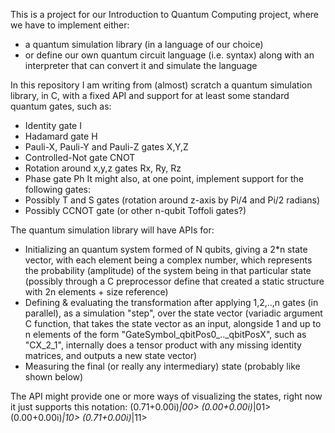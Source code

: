 This is a project for our Introduction to Quantum Computing project, where we have to implement either:
- a quantum simulation library (in a language of our choice)
- or define our own quantum circuit language (i.e. syntax) along with an interpreter that can convert it and simulate the language

In this repository I am writing from (almost) scratch a quantum simulation library, in C, with a fixed API and support for at least some standard quantum gates, such as:
- Identity gate I
- Hadamard gate H
- Pauli-X, Pauli-Y and Pauli-Z gates X,Y,Z
- Controlled-Not gate CNOT
- Rotation around x,y,z gates Rx, Ry, Rz
- Phase gate Ph
It might also, at one point, implement support for the following gates:
- Possibly T and S gates (rotation around z-axis by Pi/4 and Pi/2 radians)
- Possibly CCNOT gate (or other n-qubit Toffoli gates?)

The quantum simulation library will have APIs for:
- Initializing an quantum system formed of N qubits, giving a 2*n state vector, with each element being a complex number, which represents the probability (amplitude) of the system being in that particular state (possibly through a C preprocessor define that created a static structure with 2n elements + size reference) 
- Defining & evaluating the transformation after applying 1,2,..,n gates (in parallel), as a simulation "step", over the state vector (variadic argument C function, that takes the state vector as an input, alongside 1 and up to n elements of the form "GateSymbol_qbitPos0_.._qbitPosX", such as "CX_2_1", internally does a tensor product with any missing identity matrices, and outputs a new state vector)
- Measuring the final (or really any intermediary) state (probably like shown below)

The API might provide one or more ways of visualizing the states, right now it just supports this notation:
(0.71+0.00i)*|00>
(0.00+0.00i)*|01>
(0.00+0.00i)*|10>
(0.71+0.00i)*|11>
